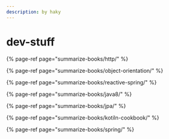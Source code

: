 ```yaml
---
description: by haky
---
```


# dev-stuff

{% page-ref page="summarize-books/http/" %}

{% page-ref page="summarize-books/object-orientation/" %}

{% page-ref page="summarize-books/reactive-spring/" %}

{% page-ref page="summarize-books/java8/" %}

{% page-ref page="summarize-books/jpa/" %}

{% page-ref page="summarize-books/kotiln-cookbook/" %}

{% page-ref page="summarize-books/spring/" %}

